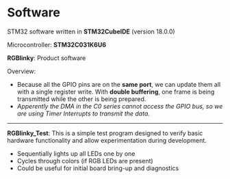 # Software
STM32 software written in **STM32CubeIDE** (version 18.0.0)

Microcontroller: **STM32C031K6U6**

**RGBlinky**: Product software

Overview:
- Because all the GPIO pins are on the **same port**, we can update them all with a single register write. With **double buffering**, one frame is being transmitted while the other is being prepared.
- *Apperently the DMA in the C0 series cannot access the GPIO bus, so we are using Timer Interrupts to transmit the data.*

---
**RGBlinky_Test**: This is a simple test program designed to verify basic hardware functionality and allow experimentation during development.
- Sequentially lights up all LEDs one by one
- Cycles through colors (if RGB LEDs are present)
- Could be useful for initial board bring-up and diagnostics
